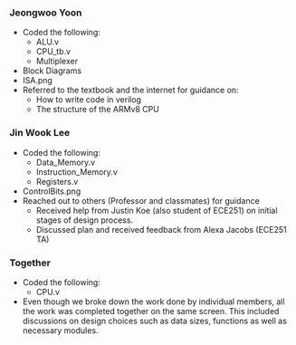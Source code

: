 ### Jeongwoo Yoon
- Coded the following:
  - ALU.v
  - CPU_tb.v
  - Multiplexer
- Block Diagrams
- ISA.png
- Referred to the textbook and the internet for guidance on:
  - How to write code in verilog
  - The structure of the ARMv8 CPU
### Jin Wook Lee
- Coded the following:
  - Data_Memory.v
  - Instruction_Memory.v
  - Registers.v
- ControlBits.png
- Reached out to others (Professor and classmates) for guidance
  - Received help from Justin Koe (also student of ECE251) on initial stages of design process.
  - Discussed plan and received feedback from Alexa Jacobs (ECE251 TA)
### Together
- Coded the following:
  - CPU.v
- Even though we broke down the work done by individual members, all the work was completed together on the same screen. This included discussions on design choices such as data sizes, functions as well as necessary modules.
